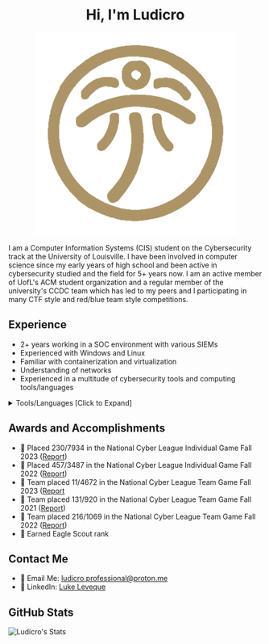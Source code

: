 <h1 align="center">Hi, I'm Ludicro</h1>
<p align="center">
  <img src="logo.png" />
</p>


I am a Computer Information Systems (CIS) student on the Cybersecurity track at the University of Louisville. I have been involved in computer science since my early years of high school and been active in cybersecurity studied and the field for 5+ years now. I am an active member of UofL's ACM student organization and a regular member of the university's CCDC team which has led to my peers and I participating in many CTF style and red/blue team style competitions. 

## Experience 
- 2+ years working in a SOC environment with various SIEMs
- Experienced with Windows and Linux
- Familiar with containerization and virtualization
- Understanding of networks
- Experienced in a multitude of cybersecurity tools and computing tools/languages
<details><summary>Tools/Languages [Click to Expand]</summary>

  - 🖥️ <b>Programming:</b> C, <ins>C++</ins>, C#, Java, <ins>Python</ins>, Javascript, SQL
  - ⌨️ <b>Scripting:</b> <ins>Bash</ins>, <ins>Powershell</ins>
  - 💻 <b>Operating Systems:</b> <ins>Kali/Ubuntu/Debian</ins>, <ins>Windows</ins>, Mac
  - ☁️ <b>Cloud Environments:</b> AWS, Google Cloud, Azure
  - 🕸️ <b>Web Apps:</b> <ins>Burp Suite</ins>
  - 🪪 &nbsp;<b>Digital Forensics:</b> Autopsy, FTK Imager
  - 📶 <b>Network Packet Analysis:</b> Wireshark
  - 🛠️ <b>General Tools:</b> hashcat, BadUSB, FlipperZero utilities, Ghidra
  - 📦 <b>Containers:</b> Docker
</details>

## Awards and Accomplishments
- 🏅 Placed 230/7934 in the National Cyber League Individual Game Fall 2023 ([Report](https://cyberskyline.com/report/EWCE1DX3HP1U))
- 🏅 Placed 457/3487 in the National Cyber League Individual Game Fall 2022 ([Report](https://cyberskyline.com/report/JWVHPVDWJFN9))
- 🏅 Team placed 11/4672 in the National Cyber League Team Game Fall 2023 ([Report](https://cyberskyline.com/report/FHAM10HNEUXA)
- 🏅 Team placed 131/920 in the National Cyber League Team Game Fall 2021 ([Report](https://cyberskyline.com/report/U6T6UUBTLB5J))
- 🏅 Team placed 216/1069 in the National Cyber League Team Game Fall 2022 ([Report](https://cyberskyline.com/report/JWVHPVDWJFN9))
- 🦅 Earned Eagle Scout rank

## Contact Me
- 📧 Email Me: ludicro.professional@proton.me
- 🤝 LinkedIn: [Luke Leveque](https://www.linkedin.com/in/luke-leveque/)


## GitHub Stats
![Ludicro's Stats](https://github-readme-stats.vercel.app/api?username=Ludicro&theme=default&show_icons=true&hide_border=true&count_private=true)
